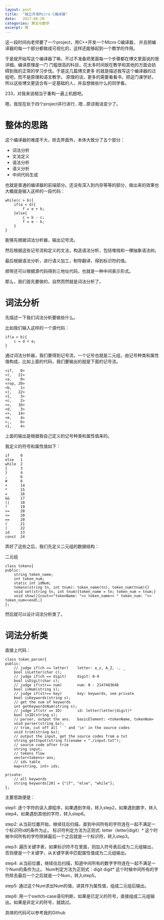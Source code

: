 ```yaml
---
layout: post
title:  "独立开发Micro C编译器"
date:   2017-06-20
categories: 算法与数学
excerpt: 嗯
---
```


这一段时间向老师要了一个project，用C++开发一个Micro C编译器，
并且把编译器的每一个部分都做成可视化的，这样还能够起到一个教学的作用。

于是就开始写这个编译器了嘛，不过不准备把里面每一个步骤都在博文里面说的很详细。编译原理是一门
门槛很高的科目，花太多时间放在教学和其他的方面会妨碍到我的正常的学习步伐。于是这几篇博文更多
的就是描述我写这个编译器的过程吧，而不是原理和语言教学。
原理的话，更多的需要看看书，把这门课学好。所以这些博文更适合有一定基础的人，并且想做些什么的同学看。

233，对我来说相当于重构一遍上机题吧。

嗯，我现在处于四个project并行进行...嗯...原谅我话变少了。

# 整体的思路

这个编译器的难度不大，除去界面外，本体大致分了五个部分：

* 词法分析
* 文法定义
* 语法分析
* 语义分析
* 中间代码生成

也就是普通的编译器的前端部分。还没有深入到内存等等的部分，做出来的效果也大概就是输入这样的一段代码：

```
while(c > b){
    if(a < d){
        f = e + k;
    }else{
        c = b - c;
        f = e - k;
    }
}
```

能够先根据词法分析器，输出记号流。

然后根据这些记号流和定义的文法，构造语法分析，包括堆栈和一棵抽象语法树。

最后根据语法分析，进行语义加工，制导翻译，得到标识符的值。

顺带还可以根据源代码得到三地址代码，也就是一种中间表示形式。

那么，我们首先要做的，自然而然就是词法分析了。

# 词法分析

先描述一下我们词法分析要做些什么。

比如我们输入这样的一个源代码：

```
if(a > b){
    c = d + e;
}
```

通过词法分析器，我们要得到记号流，一个记号也就是二元组，由记号种类和属性值构成，比如上面的代码，我们要输出的就是下面的记号流。

```
<if,   0>
<(,   21>
<a,    0>
<rop, 20>
<b,    1>
<),   22>
<{,    3>
<c,    2>
<=,   16>
<d,    3>
<+,   14>
<e,    4>
<;,    6>
<},    4>
```

上面的输出是根据我自己定义的记号种类和属性值来的。

我定义的符号和属性值如下：

```
if     0
else   1
while  2
{      3
}      4
;      6
#      8
+      14
*      15
=      16
&&     17
||     18
!      19
>=     20
<=     20
==     20
(      21
)      22
id     23
const  24
```

弄好了这些之后，我们先定义二元组的数据结构：

二元组
```
class tokens{
public:
    string token_name;
    int token_num;
    static int idNum;
    tokens(string tn, int tnum): token_name(tn), token_num(tnum){}
    void set(string tn, int tnum){token_name = tn; token_num = tnum;}
    void show(){cout<<"tokenName: "<< token_name<< " token_num: "<< token_num<<endl;}
};
```
然后就可以设计词法分析类了。

# 词法分析类

直接上代码：

```
class token_parser{
public:
    // judge if(ch == letter)    letter: a_z, A_Z, -, _
    bool isLetter(char c);
    // judge if(ch == digit)     digit: 0-9
    bool isDigit(char c);
    // judge if(str== num)       num: 0 - 2147483648
    bool isNum(string s);
    // judge if(str== key)       key: keywords, see private
    bool isKeywords(string s);
    // get the num of keywords
    int getKeywordsNum(string s);
    // judge if(str == ID)       id: letter(letter|digit)*
    bool isID(string s);
    // parser, output the ans.   basicElement: <tokenName, tokenNum>
    void parser(string &s);
    // trim, cut off all ' ' and '\n' in the source codes
    void trim(string &s);
    // output the input, get the source codes from a txt
    string getInput(string filename = "./input.txt");
    // source code after trim
    string input;
    // tokens flow
    vector<tokens> ans;
    // ids table
    map<string, int> ids;

private:
    // all keywords
    string keywords[20] = {"if", "else", "while"};
};

```

主要思路便是：

step1: 逐个字符的读入源程序，如果遇到字母，转入step2，如果遇到数字，转入step4，如果遇到其他的字符，转入step6。

step2: 从当前位置开始，继续往后扫描，直到中间所有的字符连在一起不满足一个标识符id的条件为止。
标识符判定方法为正则式: letter（letter\|digit）*
这个时候中间所有的字符除掉最后一个之后就是一个标识符，转入step3。

step3: 遍历关键字表，如果标识符不在里面，则加入符号表后成为二元组输出，否则便是一个关键字，从关键字表中匹配属性值成为二元组输出。

step4: 从当前位置，继续往后扫描，知道中间所有的数字字符连在一起不满足一个Num的条件为止。
Num判定方法为正则式：digit digit*
这个时候中间所有的字符除去最后一个之后就是一个Num，转入step5。

step5: 通过这个Num求出Num的值，讲其作为属性值，组成二元组后输出。

step6: 用一个switch-case语句判断，如果是已定义的符号，直接组成二元组输出。如果是非定义的符号，就跳过。

具体的代码可以参考我的Github
